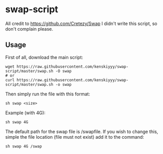# swap-script
All credit to https://github.com/Cretezy/Swap
I didn't write this script, so don't complain please.

## Usage

First of all, download the main script:
```
wget https://raw.githubusercontent.com/kenskiyyy/swap-script/master/swap.sh -O swap
# or
curl https://raw.githubusercontent.com/kenskiyyy/swap-script/master/swap.sh -o swap
```

Then simply run the file with this format:
```
sh swap <size>
```

Example (with 4G):
```
sh swap 4G
```

The default path for the swap file is /swapfile. If you wish to change this, simple the file location (file must not exist) add it to the command:
```
sh swap 4G /swap
